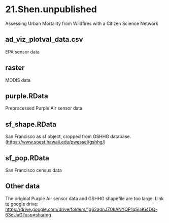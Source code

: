 # 21.Shen.unpublished
Assessing Urban Mortality from Wildfires with a Citizen Science Network

## ad_viz_plotval_data.csv
EPA sensor data

## raster
MODIS data

## purple.RData
Preprocessed Purple Air sensor data 

## sf_shape.RData
San Francisco as sf object, cropped from GSHHG database. (https://www.soest.hawaii.edu/pwessel/gshhg/)

## sf_pop.RData
San Francisco census data

## Other data
The original Purple Air sensor data and GSHHG shapefile are too large. Link to google drive: https://drive.google.com/drive/folders/1g62adnJZ0kANYQP1qSiaKi4DQ-63eUaG?usp=sharing
